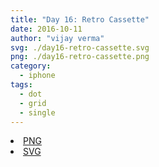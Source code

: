 ```yaml
---
title: "Day 16: Retro Cassette"
date: 2016-10-11
author: "vijay verma"
svg: ./day16-retro-cassette.svg
png: ./day16-retro-cassette.png
category:
  - iphone
tags:
  - dot
  - grid
  - single
---
```

<li><a href="./day16-retro-cassette.png" download className="btn-png">PNG</a></li>
<li><a href="./day16-retro-cassette.svg" download className="btn-svg">SVG</a></li>
